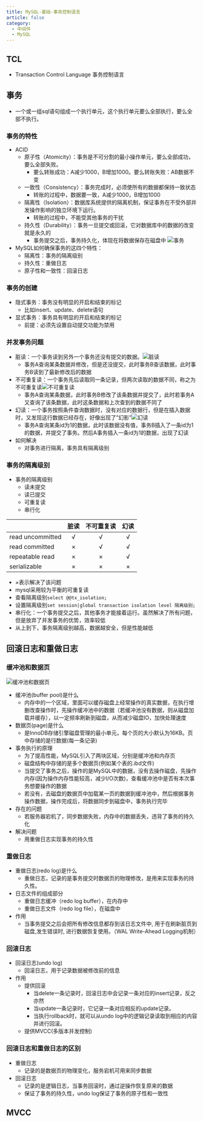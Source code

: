 ```yaml
---
title: MySQL-基础-事务控制语言
article: false
category:
  - 中间件
  - MySQL
---
```

## TCL
- Transaction Control Language 事务控制语言
## 事务
- 一个或一组sql语句组成一个执行单元，这个执行单元要么全部执行，要么全部不执行。
### 事务的特性
- ACID
  - 原子性（Atomicity）：事务是不可分割的最小操作单元，要么全部成功，要么全部失败。
    - 要么转账成功：A减少1000，B增加1000。要么转账失败：AB数据不变
  - 一致性（Consistency）：事务完成时，必须使所有的数据都保持一致状态
    - 转账的过程中，数据要一致，A减少1000，B增加1000
  - 隔离性（Isolation）：数据库系统提供的隔离机制，保证事务在不受外部并发操作影响的独立环境下运行。
    - 转账的过程中，不能受其他事务的干扰
  - 持久性（Durability）：事务一旦提交或回滚，它对数据库中的数据的改变就是永久的
    - 事务提交之后，事务持久化，体现在将数据保存在磁盘中
![事务](https://blog-image-9943.oss-cn-beijing.aliyuncs.com/202308171436958.png)
- MySQL如何确保事务的这四个特性：
  - 隔离性：事务的隔离级别
  - 持久性：重做日志
  - 原子性和一致性：回滚日志
### 事务的创建
- 隐式事务：事务没有明显的开启和结束的标记
  - 比如insert、update、delete语句
- 显式事务：事务具有明显的开启和结束的标记
  - 前提：必须先设置自动提交功能为禁用
### 并发事务问题
- 脏读：一个事务读到另外一个事务还没有提交的数据。![脏读](https://blog-image-9943.oss-cn-beijing.aliyuncs.com/202308171444403.png)
  - 事务A查询某条数据并修改，但是还没提交，此时事务B查该数据，此时事务B读到了最新修改后的数据
- 不可重复读：一个事务先后读取同一条记录，但两次读取的数据不同，称之为不可重复读![不可重复读](https://blog-image-9943.oss-cn-beijing.aliyuncs.com/202308171447017.png)
  - 事务A查询某条数据，此时事务B修改了该条数据并提交了，此时若事务A又查询了该条数据，此时这条数据和上次查到的数据不同了
- 幻读：一个事务按照条件查询数据时，没有对应的数据行，但是在插入数据时，又发现这行数据已经存在，好像出现了”幻影”![幻读](https://blog-image-9943.oss-cn-beijing.aliyuncs.com/202308171448508.png)
  - 事务A查询某条id为1的数据，此时该数据没有值，事务B插入了一条id为1的数据，并提交了事务。然后A事务插入一条id为1的数据，出现了幻读
- 如何解决
  - 对事务进行隔离，事务具有隔离级别
### 事务的隔离级别
- 事务的隔离级别
  - 读未提交
  - 读已提交
  - 可重复读
  - 串行化
    
|  | 脏读 | 不可重复读 | 幻读 |
| :-----| :----: | :----: | :----: |
| read uncommitted | √ | √ | √ |
| read committed | × | √ | √ |
| repeatable read | × | × | √ |
| serializable | × | × | × |

- ×表示解决了该问题
- mysql采用较为平衡的可重复读
- 查看隔离级别`select @@tx_isolation;`
- 设置隔离级别`set session|global transaction isolation level 隔离级别;`
- 串行化：一个事务提交之后，其他事务才能接着运行。虽然解决了所有问题，但是放弃了并发事务的优势，效率较低
- 从上到下，事务隔离级别越高，数据越安全，但是性能越低
## 回滚日志和重做日志
### 缓冲池和数据页
![缓冲池和数据页](https://blog-image-9943.oss-cn-beijing.aliyuncs.com/202308171458666.png)
- 缓冲池(buffer pool)是什么
  - 内存中的一个区域，里面可以缓存磁盘上经常操作的真实数据，在执行增删改查操作时，先操作缓冲池中的数据（若缓冲池没有数据，则从磁盘加载并缓存），以一定频率刷新到磁盘，从而减少磁盘IO，加快处理速度
- 数据页(page)是什么
  - 是InnoDB存储引擎磁盘管理的最小单元，每个页的大小默认为16KB。页中存储的是行数据(每一条记录)
- 事务执行的原理
  - 为了提高性能，MySQL引入了两块区域，分别是缓冲池和内存页
  - 磁盘结构中存储的是多个数据页(例如某个表的.ibd文件)
  - 当提交了事务之后，操作的是MySQL中的数据，没有去操作磁盘，先操作内存(因为操作内存性能较高，减少I/O次数)，查看缓冲池中是否有本次事务想要操作的数据
  - 若没有，去磁盘的数据页中加载某一页的数据到缓冲池中，然后根据事务操作数据，操作完成后，将数据同步到磁盘中，事务执行完毕
- 存在的问题
  - 若服务器宕机了，同步数据失败，内存中的数据丢失，违背了事务的持久化
- 解决问题
  - 用重做日志实现事务的持久性
### 重做日志
- 重做日志(redo log)是什么
  - 重做日志，记录的是事务提交时数据页的物理修改，是用来实现事务的持久性。
- 日志文件的组成部分
  - 重做日志缓冲（redo log buffer），在内存中
  - 重做日志文件（redo log file），在磁盘中
- 作用
  - 当事务提交之后会把所有修改信息都存到该日志文件中, 用于在刷新脏页到磁盘,发生错误时, 进行数据恢复使用。（WAL Write-Ahead Logging机制）
### 回滚日志
- 回滚日志(undo log)
  - 回滚日志，用于记录数据被修改前的信息
- 作用
  - 提供回滚
    - 当delete一条记录时，回滚日志中会记录一条对应的insert记录，反之亦然
    - 当update一条记录时，它记录一条对应相反的update记录。
    - 当执行rollback时，就可以从undo log中的逻辑记录读取到相应的内容并进行回滚。
  - 提供MVCC(多版本并发控制)
### 回滚日志和重做日志的区别
- 重做日志
  - 记录的是数据页的物理变化，服务宕机可用来同步数据
- 回滚日志
  - 记录的是逻辑日志，当事务回滚时，通过逆操作恢复原来的数据
  - 保证了事务的持久性，undo log保证了事务的原子性和一致性
## MVCC

